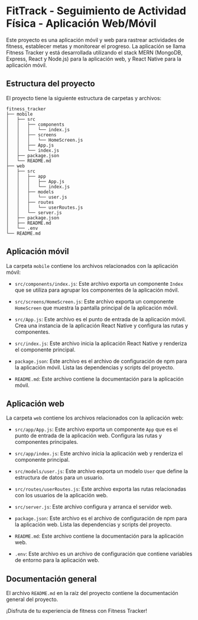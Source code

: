 # FitTrack - Seguimiento de Actividad Física - Aplicación Web/Móvil

Este proyecto es una aplicación móvil y web para rastrear actividades de fitness, establecer metas y monitorear el progreso. La aplicación se llama Fitness Tracker y está desarrollada utilizando el stack MERN (MongoDB, Express, React y Node.js) para la aplicación web, y React Native para la aplicación móvil. 

## Estructura del proyecto

El proyecto tiene la siguiente estructura de carpetas y archivos:

```
fitness_tracker
├── mobile
│   ├── src
│   │   ├── components
│   │   │   └── index.js
│   │   ├── screens
│   │   │   └── HomeScreen.js
│   │   ├── App.js
│   │   └── index.js
│   ├── package.json
│   └── README.md
├── web
│   ├── src
│   │   ├── app
│   │   │   ├── App.js
│   │   │   └── index.js
│   │   ├── models
│   │   │   └── user.js
│   │   ├── routes
│   │   │   └── userRoutes.js
│   │   └── server.js
│   ├── package.json
│   ├── README.md
│   └── .env
└── README.md
```

## Aplicación móvil

La carpeta `mobile` contiene los archivos relacionados con la aplicación móvil:

- `src/components/index.js`: Este archivo exporta un componente `Index` que se utiliza para agrupar los componentes de la aplicación móvil.

- `src/screens/HomeScreen.js`: Este archivo exporta un componente `HomeScreen` que muestra la pantalla principal de la aplicación móvil.

- `src/App.js`: Este archivo es el punto de entrada de la aplicación móvil. Crea una instancia de la aplicación React Native y configura las rutas y componentes.

- `src/index.js`: Este archivo inicia la aplicación React Native y renderiza el componente principal.

- `package.json`: Este archivo es el archivo de configuración de npm para la aplicación móvil. Lista las dependencias y scripts del proyecto.

- `README.md`: Este archivo contiene la documentación para la aplicación móvil.

## Aplicación web

La carpeta `web` contiene los archivos relacionados con la aplicación web:

- `src/app/App.js`: Este archivo exporta un componente `App` que es el punto de entrada de la aplicación web. Configura las rutas y componentes principales.

- `src/app/index.js`: Este archivo inicia la aplicación web y renderiza el componente principal.

- `src/models/user.js`: Este archivo exporta un modelo `User` que define la estructura de datos para un usuario.

- `src/routes/userRoutes.js`: Este archivo exporta las rutas relacionadas con los usuarios de la aplicación web.

- `src/server.js`: Este archivo configura y arranca el servidor web.

- `package.json`: Este archivo es el archivo de configuración de npm para la aplicación web. Lista las dependencias y scripts del proyecto.

- `README.md`: Este archivo contiene la documentación para la aplicación web.

- `.env`: Este archivo es un archivo de configuración que contiene variables de entorno para la aplicación web.

## Documentación general

El archivo `README.md` en la raíz del proyecto contiene la documentación general del proyecto.

¡Disfruta de tu experiencia de fitness con Fitness Tracker!